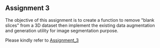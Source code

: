 ## Assignment 3

The objective of this assignment is to create a function to remove "blank slices" from a 3D dataset then implement the existing data augmentation and generation utility for image segmentation purpose. 

Please kindly refer to [Assignment_3](https://github.com/shirin1996/ENSF619.2_Assignments/blob/main/Assignment%203/Assignment_3.ipynb)
